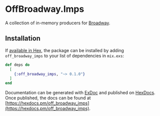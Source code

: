 # OffBroadway.Imps

A collection of in-memory producers for [Broadway](https://hexdocs.pm/broadway).

## Installation

If [available in Hex](https://hex.pm/docs/publish), the package can be installed
by adding `off_broadway_imps` to your list of dependencies in `mix.exs`:

```elixir
def deps do
  [
    {:off_broadway_imps, "~> 0.1.0"}
  ]
end
```

Documentation can be generated with [ExDoc](https://github.com/elixir-lang/ex_doc)
and published on [HexDocs](https://hexdocs.pm). Once published, the docs can
be found at [https://hexdocs.pm/off_broadway_imps](https://hexdocs.pm/off_broadway_imps).

